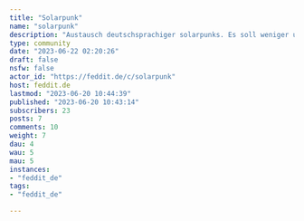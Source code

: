 ```yaml
---
title: "Solarpunk" 
name: "solarpunk"
description: "Austausch deutschsprachiger solarpunks. Es soll weniger um das literarische/künstlerische Genre gehen. Vielmehr interessiert das reale Leben: Wie sieht für euch eine positive, nachhaltige Welt aus? Was ist euer Ökotopia?Aber natürlich sind auch Anregungen aus der Literatur, Film, Gaming etc. willkommen."
type: community
date: "2023-06-22 02:20:26"
draft: false
nsfw: false
actor_id: "https://feddit.de/c/solarpunk"
host: feddit.de
lastmod: "2023-06-20 10:44:39"
published: "2023-06-20 10:43:14"
subscribers: 23
posts: 7
comments: 10
weight: 7
dau: 4
wau: 5
mau: 5
instances:
- "feddit_de"
tags: 
- "feddit_de"

---
```

